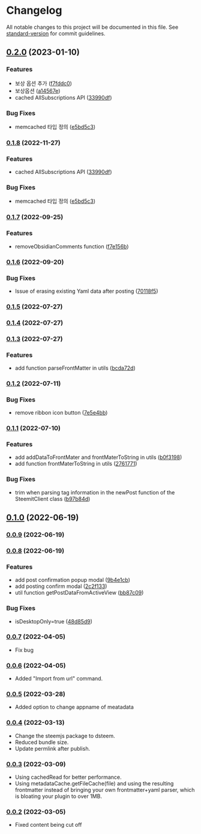 # Changelog

All notable changes to this project will be documented in this file. See [standard-version](https://github.com/conventional-changelog/standard-version) for commit guidelines.

## [0.2.0](https://github.com/anpigon/obsidian-steemit-plugin/compare/0.1.7...0.2.0) (2023-01-10)


### Features

* 보상 옵션 추가 ([f7fddc0](https://github.com/anpigon/obsidian-steemit-plugin/commit/f7fddc03828bd6b0a915b7b9509d1f849b42a534))
* 보상옵션 ([a14567e](https://github.com/anpigon/obsidian-steemit-plugin/commit/a14567eb8b268be468e0445a4c4ef9a67a86a5cb))
* cached AllSubscriptions API ([33990df](https://github.com/anpigon/obsidian-steemit-plugin/commit/33990df55138630c47fd90230c225c743c9689c8))


### Bug Fixes

* memcached 타입 정의 ([e5bd5c3](https://github.com/anpigon/obsidian-steemit-plugin/commit/e5bd5c303f9c3c86bd11327ae3ccc32b8d210761))

### [0.1.8](https://github.com/anpigon/obsidian-steemit-plugin/compare/0.1.7...0.1.8) (2022-11-27)


### Features

* cached AllSubscriptions API ([33990df](https://github.com/anpigon/obsidian-steemit-plugin/commit/33990df55138630c47fd90230c225c743c9689c8))


### Bug Fixes

* memcached 타입 정의 ([e5bd5c3](https://github.com/anpigon/obsidian-steemit-plugin/commit/e5bd5c303f9c3c86bd11327ae3ccc32b8d210761))

### [0.1.7](https://github.com/anpigon/obsidian-steemit-plugin/compare/0.1.6...0.1.7) (2022-09-25)


### Features

* removeObsidianComments function ([f7e156b](https://github.com/anpigon/obsidian-steemit-plugin/commit/f7e156bec245a4dfde1e63b942376d83afc9b130))

### [0.1.6](https://github.com/anpigon/obsidian-steemit-plugin/compare/0.1.5...0.1.6) (2022-09-20)


### Bug Fixes

* Issue of erasing existing Yaml data after posting ([70118f5](https://github.com/anpigon/obsidian-steemit-plugin/commit/70118f5311600251e143e8b650ed5e1889032608))

### [0.1.5](https://github.com/anpigon/obsidian-steemit-plugin/compare/0.1.4...0.1.5) (2022-07-27)

### [0.1.4](https://github.com/anpigon/obsidian-steemit-plugin/compare/0.1.3...0.1.4) (2022-07-27)

### [0.1.3](https://github.com/anpigon/obsidian-steemit-plugin/compare/0.1.2...0.1.3) (2022-07-27)


### Features

* add function parseFrontMatter in utils ([bcda72d](https://github.com/anpigon/obsidian-steemit-plugin/commit/bcda72df1436eb6ae6c4b159ef6b588c98acf097))

### [0.1.2](https://github.com/anpigon/obsidian-steemit-plugin/compare/0.1.1...0.1.2) (2022-07-11)


### Bug Fixes

* remove ribbon icon button ([7e5e4bb](https://github.com/anpigon/obsidian-steemit-plugin/commit/7e5e4bb8dc6d5f8dfb738849eb384d76e2932778))

### [0.1.1](https://github.com/anpigon/obsidian-steemit-plugin/compare/0.1.0...0.1.1) (2022-07-10)


### Features

* add addDataToFrontMater and frontMaterToString in utils ([b0f3198](https://github.com/anpigon/obsidian-steemit-plugin/commit/b0f3198f666917fcfaa3db1d584cbd050c546984))
* add function frontMaterToString in utils ([2761771](https://github.com/anpigon/obsidian-steemit-plugin/commit/27617711fe18cc7ef51b584276ccecbadcb4a547))


### Bug Fixes

* trim when parsing tag information in the newPost function of the SteemitClient class ([b97b84d](https://github.com/anpigon/obsidian-steemit-plugin/commit/b97b84dc171fb7f081f42e775e2f08a42decfe41))

## [0.1.0](https://github.com/anpigon/obsidian-steemit-plugin/compare/0.0.9...0.1.0) (2022-06-19)

### [0.0.9](https://github.com/anpigon/obsidian-steemit-plugin/compare/0.0.8...0.0.9) (2022-06-19)

### [0.0.8](https://github.com/anpigon/obsidian-steemit-plugin/compare/0.0.7...0.0.8) (2022-06-19)


### Features

* add post confirmation popup modal ([9b4e1cb](https://github.com/anpigon/obsidian-steemit-plugin/commit/9b4e1cb6adb8358e838dec93764b8349f61478c4))
* add posting confirm modal ([2c2f133](https://github.com/anpigon/obsidian-steemit-plugin/commit/2c2f13347230d722fd71b8c56f21122265d93af2))
* util function getPostDataFromActiveView ([bb87c09](https://github.com/anpigon/obsidian-steemit-plugin/commit/bb87c09980d97ccd0b53afd854c2d46a2796c183))


### Bug Fixes

* isDesktopOnly=true ([48d85d9](https://github.com/anpigon/obsidian-steemit-plugin/commit/48d85d9979d93ebde6607617e3cebef4791c21cd))

### [0.0.7](https://github.dev/anpigon/obsidian-steemit-plugin/compare/0.0.6...0.0.7) (2022-04-05)
- Fix bug

### [0.0.6](https://github.dev/anpigon/obsidian-steemit-plugin/compare/0.0.5...0.0.6) (2022-04-05)
- Added "Import from url" command.

### [0.0.5](https://github.dev/anpigon/obsidian-steemit-plugin/compare/0.0.4...0.0.5) (2022-03-28)
- Added option to change appname of meatadata

### [0.0.4](https://github.dev/anpigon/obsidian-steemit-plugin/compare/0.0.3...0.0.4) (2022-03-13)

- Change the steemjs package to dsteem.
- Reduced bundle size.
- Update permlink after publish.

### [0.0.3](https://github.dev/anpigon/obsidian-steemit-plugin/compare/0.0.2...0.0.3) (2022-03-09)

- Using cachedRead for better performance.
- Using metadataCache.getFileCache(file) and using the resulting frontmatter instead of bringing your own frontmatter+yaml parser, which is bloating your plugin to over 1MB.

### [0.0.2](https://github.dev/anpigon/obsidian-steemit-plugin/compare/0.0.1...0.0.2) (2022-03-05)

- Fixed content being cut off
